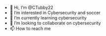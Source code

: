 - 👋 Hi, I’m @CTubby22
- 👀 I’m interested in Cybersecurity and soccer 
- 🌱 I’m currently learning cybersecurity 
- 💞️ I’m looking to collaborate on cybersecurity 
- 📫 How to reach me 

<!---
CTubby22/CTubby22 is a ✨ special ✨ repository because its `README.md` (this file) appears on your GitHub profile.
You can click the Preview link to take a look at your changes.
--->
